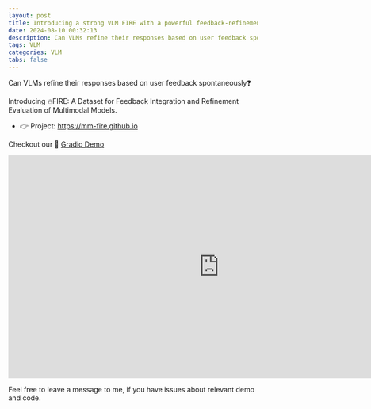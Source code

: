 ```yaml
---
layout: post
title: Introducing a strong VLM FIRE with a powerful feedback-refinement capability.
date: 2024-08-10 00:32:13
description: Can VLMs refine their responses based on user feedback spontaneously❓
tags: VLM
categories: VLM
tabs: false
---
```


Can VLMs refine their responses based on user feedback spontaneously❓

Introducing 🔥FIRE: A Dataset for Feedback Integration and Refinement Evaluation of Multimodal Models.

* 👉 Project: https://mm-fire.github.io

Checkout our 🚀 [Gradio Demo](https://li-qing-fire.hf.space)

<iframe
    src="https://li-qing-fire.hf.space"
    frameborder="0"
    width="850"
    height="450"
></iframe> 

Feel free to leave a message to me, if you have issues about relevant demo and code.